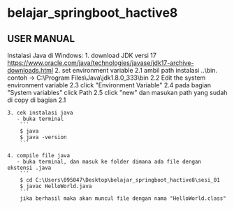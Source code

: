 # belajar_springboot_hactive8

## USER MANUAL

Instalasi Java di Windows:
    1. download JDK versi 17
       https://www.oracle.com/java/technologies/javase/jdk17-archive-downloads.html
    2. set environment variable
       2.1 ambil path instalasi ..\bin. 
           contoh -> C:\Program Files\Java\jdk1.8.0_333\bin
       2.2 Edit the system environment variable
       2.3 click "Environment Variable"
       2.4 pada bagian "System variables" click Path
       2.5 click "new" dan masukan path yang sudah di copy di bagian 2.1

    3. cek instalasi java
       - buka terminal
        ```
        $ java
        $ java -version
        ```

    4. compile file java
       - buka terminal, dan masuk ke folder dimana ada file dengan ekstensi .java
        ```
        $ cd C:\Users\095047\Desktop\belajar_springboot_hactive8\sesi_01
        $ javac HelloWorld.java
        ```
        jika berhasil maka akan muncul file dengan nama "HelloWorld.class"
